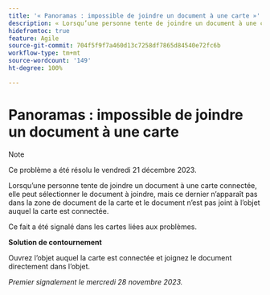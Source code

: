 ```yaml
---
title: '« Panoramas : impossible de joindre un document à une carte »'
description: « Lorsqu’une personne tente de joindre un document à une carte connectée, elle peut sélectionner le document à joindre, mais ce dernier n’apparaît pas dans la zone de document de la carte et le document n’est pas joint à l’objet auquel la carte est connectée. »
hidefromtoc: true
feature: Agile
source-git-commit: 704f5f9f7a460d13c7258df7865d84540e72fc6b
workflow-type: tm+mt
source-wordcount: '149'
ht-degree: 100%

---
```



# Panoramas : impossible de joindre un document à une carte

<!--WF and WFP TOCs-->

>[!NOTE]
>
>Ce problème a été résolu le vendredi 21 décembre 2023.

Lorsqu’une personne tente de joindre un document à une carte connectée, elle peut sélectionner le document à joindre, mais ce dernier n’apparaît pas dans la zone de document de la carte et le document n’est pas joint à l’objet auquel la carte est connectée.

Ce fait a été signalé dans les cartes liées aux problèmes.

**Solution de contournement**

Ouvrez l’objet auquel la carte est connectée et joignez le document directement dans l’objet.

_Premier signalement le mercredi 28 novembre 2023._
